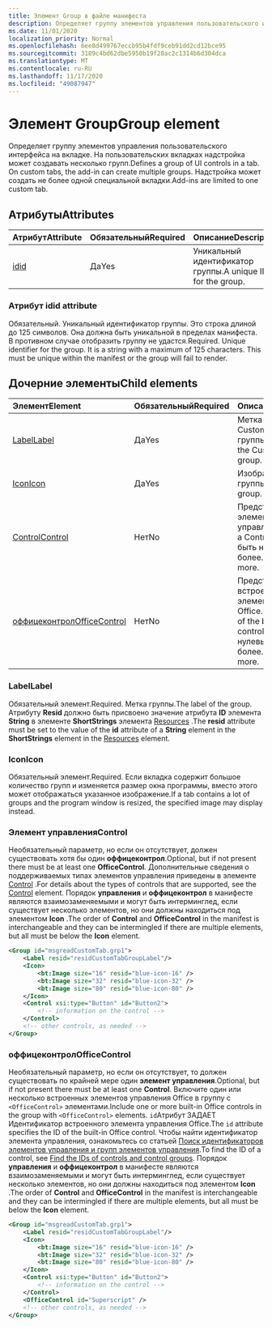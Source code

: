 ```yaml
---
title: Элемент Group в файле манифеста
description: Определяет группу элементов управления пользовательского интерфейса на вкладке.
ms.date: 11/01/2020
localization_priority: Normal
ms.openlocfilehash: 6ee8d499767eccb95b4fdf9ceb91dd2cd12bce95
ms.sourcegitcommit: 3189c4bd62dbe5950b19f28ac2c1314b6d304dca
ms.translationtype: MT
ms.contentlocale: ru-RU
ms.lasthandoff: 11/17/2020
ms.locfileid: "49087947"
---
```

# <a name="group-element"></a><span data-ttu-id="738d3-103">Элемент Group</span><span class="sxs-lookup"><span data-stu-id="738d3-103">Group element</span></span>

<span data-ttu-id="738d3-104">Определяет группу элементов управления пользовательского интерфейса на вкладке. На пользовательских вкладках надстройка может создавать несколько групп.</span><span class="sxs-lookup"><span data-stu-id="738d3-104">Defines a group of UI controls in a tab. On custom tabs, the add-in can create multiple groups.</span></span> <span data-ttu-id="738d3-105">Надстройка может создать не более одной специальной вкладки.</span><span class="sxs-lookup"><span data-stu-id="738d3-105">Add-ins are limited to one custom tab.</span></span>

## <a name="attributes"></a><span data-ttu-id="738d3-106">Атрибуты</span><span class="sxs-lookup"><span data-stu-id="738d3-106">Attributes</span></span>

|  <span data-ttu-id="738d3-107">Атрибут</span><span class="sxs-lookup"><span data-stu-id="738d3-107">Attribute</span></span>  |  <span data-ttu-id="738d3-108">Обязательный</span><span class="sxs-lookup"><span data-stu-id="738d3-108">Required</span></span>  |  <span data-ttu-id="738d3-109">Описание</span><span class="sxs-lookup"><span data-stu-id="738d3-109">Description</span></span>  |
|:-----|:-----|:-----|
|  [<span data-ttu-id="738d3-110">id</span><span class="sxs-lookup"><span data-stu-id="738d3-110">id</span></span>](#id-attribute)  |  <span data-ttu-id="738d3-111">Да</span><span class="sxs-lookup"><span data-stu-id="738d3-111">Yes</span></span>  | <span data-ttu-id="738d3-112">Уникальный идентификатор группы.</span><span class="sxs-lookup"><span data-stu-id="738d3-112">A unique ID for the group.</span></span>|

### <a name="id-attribute"></a><span data-ttu-id="738d3-113">Атрибут id</span><span class="sxs-lookup"><span data-stu-id="738d3-113">id attribute</span></span>

<span data-ttu-id="738d3-p102">Обязательный. Уникальный идентификатор группы. Это строка длиной до 125 символов. Она должна быть уникальной в пределах манифеста. В противном случае отобразить группу не удастся.</span><span class="sxs-lookup"><span data-stu-id="738d3-p102">Required. Unique identifier for the group. It is a string with a maximum of 125 characters. This must be unique within the manifest or the group will fail to render.</span></span>

## <a name="child-elements"></a><span data-ttu-id="738d3-118">Дочерние элементы</span><span class="sxs-lookup"><span data-stu-id="738d3-118">Child elements</span></span>

|  <span data-ttu-id="738d3-119">Элемент</span><span class="sxs-lookup"><span data-stu-id="738d3-119">Element</span></span> |  <span data-ttu-id="738d3-120">Обязательный</span><span class="sxs-lookup"><span data-stu-id="738d3-120">Required</span></span>  |  <span data-ttu-id="738d3-121">Описание</span><span class="sxs-lookup"><span data-stu-id="738d3-121">Description</span></span>  |
|:-----|:-----|:-----|
|  [<span data-ttu-id="738d3-122">Label</span><span class="sxs-lookup"><span data-stu-id="738d3-122">Label</span></span>](#label)      | <span data-ttu-id="738d3-123">Да</span><span class="sxs-lookup"><span data-stu-id="738d3-123">Yes</span></span> |  <span data-ttu-id="738d3-124">Метка элемента CustomTab или группы.</span><span class="sxs-lookup"><span data-stu-id="738d3-124">The label for the CustomTab or a group.</span></span>  |
|  [<span data-ttu-id="738d3-125">Icon</span><span class="sxs-lookup"><span data-stu-id="738d3-125">Icon</span></span>](icon.md)      | <span data-ttu-id="738d3-126">Да</span><span class="sxs-lookup"><span data-stu-id="738d3-126">Yes</span></span> |  <span data-ttu-id="738d3-127">Изображение для группы.</span><span class="sxs-lookup"><span data-stu-id="738d3-127">The image for a group.</span></span>  |
|  [<span data-ttu-id="738d3-128">Control</span><span class="sxs-lookup"><span data-stu-id="738d3-128">Control</span></span>](#control)    | <span data-ttu-id="738d3-129">Нет</span><span class="sxs-lookup"><span data-stu-id="738d3-129">No</span></span> |  <span data-ttu-id="738d3-130">Представляет объект элемента управления.</span><span class="sxs-lookup"><span data-stu-id="738d3-130">Represents a Control object.</span></span> <span data-ttu-id="738d3-131">Может быть нулевым или более.</span><span class="sxs-lookup"><span data-stu-id="738d3-131">Can be zero or more.</span></span>  |
|  [<span data-ttu-id="738d3-132">оффицеконтрол</span><span class="sxs-lookup"><span data-stu-id="738d3-132">OfficeControl</span></span>](#officecontrol)  | <span data-ttu-id="738d3-133">Нет</span><span class="sxs-lookup"><span data-stu-id="738d3-133">No</span></span> | <span data-ttu-id="738d3-134">Представляет один из встроенных элементов управления Office.</span><span class="sxs-lookup"><span data-stu-id="738d3-134">Represents one of the built-in Office controls.</span></span> <span data-ttu-id="738d3-135">Может быть нулевым или более.</span><span class="sxs-lookup"><span data-stu-id="738d3-135">Can be zero or more.</span></span> |

### <a name="label"></a><span data-ttu-id="738d3-136">Label</span><span class="sxs-lookup"><span data-stu-id="738d3-136">Label</span></span>

<span data-ttu-id="738d3-137">Обязательный элемент.</span><span class="sxs-lookup"><span data-stu-id="738d3-137">Required.</span></span> <span data-ttu-id="738d3-138">Метка группы.</span><span class="sxs-lookup"><span data-stu-id="738d3-138">The label of the group.</span></span> <span data-ttu-id="738d3-139">Атрибуту **Resid** должно быть присвоено значение атрибута **ID** элемента **String** в элементе **ShortStrings** элемента [Resources](resources.md) .</span><span class="sxs-lookup"><span data-stu-id="738d3-139">The **resid** attribute must be set to the value of the **id** attribute of a **String** element in the **ShortStrings** element in the [Resources](resources.md) element.</span></span>

### <a name="icon"></a><span data-ttu-id="738d3-140">Icon</span><span class="sxs-lookup"><span data-stu-id="738d3-140">Icon</span></span>

<span data-ttu-id="738d3-141">Обязательный элемент.</span><span class="sxs-lookup"><span data-stu-id="738d3-141">Required.</span></span> <span data-ttu-id="738d3-142">Если вкладка содержит большое количество групп и изменяется размер окна программы, вместо этого может отображаться указанное изображение.</span><span class="sxs-lookup"><span data-stu-id="738d3-142">If a tab contains a lot of groups and the program window is resized, the specified image may display instead.</span></span>

### <a name="control"></a><span data-ttu-id="738d3-143">Элемент управления</span><span class="sxs-lookup"><span data-stu-id="738d3-143">Control</span></span>

<span data-ttu-id="738d3-144">Необязательный параметр, но если он отсутствует, должен существовать хотя бы один **оффицеконтрол**.</span><span class="sxs-lookup"><span data-stu-id="738d3-144">Optional, but if not present there must be at least one **OfficeControl**.</span></span> <span data-ttu-id="738d3-145">Дополнительные сведения о поддерживаемых типах элементов управления приведены в элементе [Control](control.md) .</span><span class="sxs-lookup"><span data-stu-id="738d3-145">For details about the types of controls that are supported, see the [Control](control.md) element.</span></span> <span data-ttu-id="738d3-146">Порядок **управления** и **оффицеконтрол** в манифесте являются взаимозаменяемыми и могут быть интерминглед, если существует несколько элементов, но они должны находиться под элементом **Icon** .</span><span class="sxs-lookup"><span data-stu-id="738d3-146">The order of **Control** and **OfficeControl** in the manifest is interchangeable and they can be intermingled if there are multiple elements, but all must be below the **Icon** element.</span></span>

```xml
<Group id="msgreadCustomTab.grp1">
    <Label resid="residCustomTabGroupLabel"/>
    <Icon>
        <bt:Image size="16" resid="blue-icon-16" />
        <bt:Image size="32" resid="blue-icon-32" />
        <bt:Image size="80" resid="blue-icon-80" />
    </Icon>
    <Control xsi:type="Button" id="Button2">
        <!-- information on the control -->
    </Control>
    <!-- other controls, as needed -->
</Group>
```

### <a name="officecontrol"></a><span data-ttu-id="738d3-147">оффицеконтрол</span><span class="sxs-lookup"><span data-stu-id="738d3-147">OfficeControl</span></span>

<span data-ttu-id="738d3-148">Необязательный параметр, но если он отсутствует, то должен существовать по крайней мере один **элемент управления**.</span><span class="sxs-lookup"><span data-stu-id="738d3-148">Optional, but if not present there must be at least one **Control**.</span></span> <span data-ttu-id="738d3-149">Включите один или несколько встроенных элементов управления Office в группу с `<OfficeControl>` элементами.</span><span class="sxs-lookup"><span data-stu-id="738d3-149">Include one or more built-in Office controls in the group with `<OfficeControl>` elements.</span></span> <span data-ttu-id="738d3-150">`id`Атрибут ЗАДАЕТ Идентификатор встроенного элемента управления Office.</span><span class="sxs-lookup"><span data-stu-id="738d3-150">The `id` attribute specifies the ID of the built-in Office control.</span></span> <span data-ttu-id="738d3-151">Чтобы найти идентификатор элемента управления, ознакомьтесь со статьей [Поиск идентификаторов элементов управления и групп элементов управления](../../design/built-in-button-integration.md#find-the-ids-of-controls-and-control-groups).</span><span class="sxs-lookup"><span data-stu-id="738d3-151">To find the ID of a control, see [Find the IDs of controls and control groups](../../design/built-in-button-integration.md#find-the-ids-of-controls-and-control-groups).</span></span> <span data-ttu-id="738d3-152">Порядок **управления** и **оффицеконтрол** в манифесте являются взаимозаменяемыми и могут быть интерминглед, если существует несколько элементов, но они должны находиться под элементом **Icon** .</span><span class="sxs-lookup"><span data-stu-id="738d3-152">The order of **Control** and **OfficeControl** in the manifest is interchangeable and they can be intermingled if there are multiple elements, but all must be below the **Icon** element.</span></span>

```xml
<Group id="msgreadCustomTab.grp1">
    <Label resid="residCustomTabGroupLabel"/>
    <Icon>
        <bt:Image size="16" resid="blue-icon-16" />
        <bt:Image size="32" resid="blue-icon-32" />
        <bt:Image size="80" resid="blue-icon-80" />
    </Icon>
    <Control xsi:type="Button" id="Button2">
        <!-- information on the control -->
    </Control>
    <OfficeControl id="Superscript" />
    <!-- other controls, as needed -->
</Group>
```
